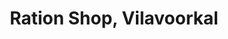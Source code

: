 ---
title: "Ration Shop, Vilavoorkal"
url: /vilavoorkal/ration-shop-vilavoorkal/
shop: Lebensmittel
---